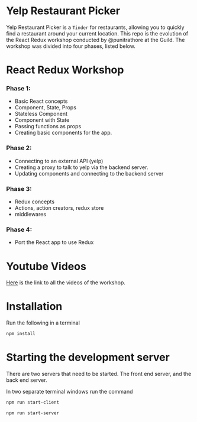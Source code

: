 # Yelp Restaurant Picker
Yelp Restaurant Picker is a `Tinder` for restaurants, allowing you to quickly find a restaurant around your current location. This repo is the evolution of the React Redux workshop conducted by @punitrathore at the Guild. The workshop was divided into four phases, listed below.

# React Redux Workshop

### Phase 1:
  - Basic React concepts
  - Component, State, Props
  - Stateless Component
  - Component with State
  - Passing functions as props
  - Creating basic components for the app.

### Phase 2:
  - Connecting to an external API (yelp)
  - Creating a proxy to talk to yelp via the backend server.
  - Updating components and connecting to the backend server

### Phase 3:
  - Redux concepts
  - Actions, action creators, redux store
  - middlewares
 
### Phase 4:
  - Port the React app to use Redux

# Youtube Videos

[Here](https://www.youtube.com/watch?v=S_uhK5kd0pE&list=PLcSbxZVkmW_i2ovn0cZ5nTqb542uhrXVb) is the link to all the videos of the workshop.


# Installation

Run the following in a terminal
```bash
npm install
```

# Starting the development server

There are two servers that need to be started. The front end server, and the back end server.

In two separate terminal windows run the command

```bash
npm run start-client
```

```bash
npm run start-server
```
